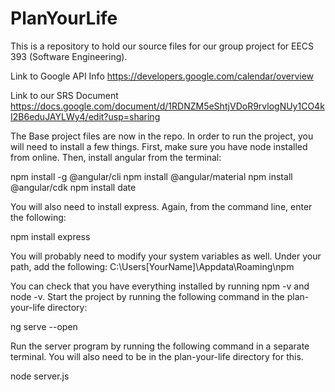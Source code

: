 # PlanYourLife
This is a repository to hold our source files for our group project for EECS 393 (Software Engineering). 

Link to Google API Info
https://developers.google.com/calendar/overview

Link to our SRS Document
https://docs.google.com/document/d/1RDNZM5eShtjVDoR9rvlogNUy1CO4kI2B6eduJAYLWy4/edit?usp=sharing

The Base project files are now in the repo. In order to run the project, you will need to install a few things. First, make sure you have node installed from online. Then, install angular from the terminal: 

npm install -g @angular/cli
npm install @angular/material
npm install @angular/cdk
npm install date

You will also need to install express. Again, from the command line, enter the following:

npm install express

You will probably need to modify your system variables as well. Under your path, add the following: 
C:\Users\[YourName]\Appdata\Roaming\npm

You can check that you have everything installed by running npm -v and node -v. Start the project by running the following command in the plan-your-life directory: 

ng serve --open

Run the server program by running the following command in a separate terminal. You will also need to be in the plan-your-life directory for this. 

node server.js

